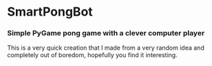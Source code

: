 # SmartPongBot
### Simple PyGame pong game with a clever computer player


This is a very quick creation that I made from a very random idea and completely out of boredom, hopefully you find it interesting.
